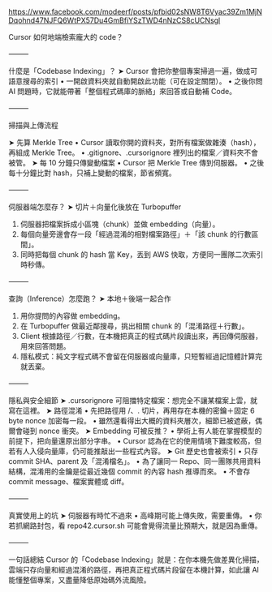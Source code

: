 

https://www.facebook.com/modeerf/posts/pfbid02sNW8T6Vyac39Zm1MjNDqohnd47NJFQ6WtPX57Du4GmBfiYSzTWD4nNzCS8cUCNsgl

Cursor 如何地端檢索龐大的 code？

⸻

什麼是「Codebase Indexing」？
➤ Cursor 會把你整個專案掃過一遍，做成可語意搜尋的索引
 • 一開啟資料夾就自動開啟此功能（可在設定關閉）。
 • 之後你問 AI 問題時，它就能帶著「整個程式碼庫的脈絡」來回答或自動補 Code。

⸻

掃描與上傳流程

➤ 先算 Merkle Tree
 • Cursor 讀取你開的資料夾，對所有檔案做雜湊（hash），再組成 Merkle Tree。
 • .gitignore、.cursorignore 裡列出的檔案／資料夾不會被管。
➤ 每 10 分鐘只傳變動檔案
 • Cursor 把 Merkle Tree 傳到伺服器。
 • 之後每十分鐘比對 hash，只補上變動的檔案，節省頻寬。

⸻

伺服器端怎麼存？
➤ 切片＋向量化後放在 Turbopuffer
 1. 伺服器把檔案拆成小區塊（chunk）並做 embedding（向量）。
 2. 每個向量旁邊會存一段「經過混淆的相對檔案路徑」＋「該 chunk 的行數區間」。
 3. 同時把每個 chunk 的 hash 當 Key，丟到 AWS 快取，方便同一團隊二次索引時秒傳。

⸻

查詢（Inference）怎麼跑？
➤ 本地＋後端一起合作
 1. 用你提問的內容做 embedding。
 2. 在 Turbopuffer 做最近鄰搜尋，挑出相關 chunk 的「混淆路徑＋行數」。
 3. Client 根據路徑／行數，在本機把真正的程式碼片段讀出來，再回傳伺服器，用來回答問題。
 4. 隱私模式：純文字程式碼不會留在伺服器或向量庫，只短暫經過記憶體計算完就丟棄。

⸻

隱私與安全細節
➤ .cursorignore 可阻擋特定檔案：想完全不讓某檔案上雲，就寫在這裡。
➤ 路徑混淆
 • 先把路徑用 /、. 切片，再用存在本機的密鑰＋固定 6 byte nonce 加密每一段。
 • 雖然還看得出大概的資料夾層次，細節已被遮蔽，偶爾會碰到 nonce 衝突。
➤ Embedding 可被反推？
 • 學術上有人能在掌握模型的前提下，把向量還原出部分字串。
 • Cursor 認為在它的使用情境下難度較高，但若有人入侵向量庫，仍可能推敲出一些程式內容。
➤ Git 歷史也會被索引
 • 只存 commit SHA、parent 及「混淆檔名」。
 • 為了讓同一 Repo、同一團隊共用資料結構，混淆用的金鑰是從最近幾個 commit 的內容 hash 推導而來。
 • 不會存 commit message、檔案實體或 diff。

⸻

真實使用上的坑
➤ 伺服器有時忙不過來
 • 高峰期可能上傳失敗，需要重傳。
 • 你若抓網路封包，看 repo42.cursor.sh 可能會覺得流量比預期大，就是因為重傳。

⸻

一句話總結
Cursor 的「Codebase Indexing」就是：在你本機先做差異化掃描，雲端只存向量和經過混淆的路徑，再把真正程式碼片段留在本機計算，如此讓 AI 能懂整個專案，又盡量降低原始碼外流風險。
